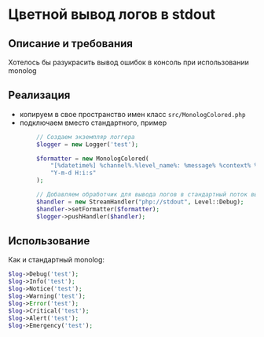 # Цветной вывод логов в stdout
## Описание и требования
Хотелось бы разукрасить вывод ошибок в консоль при использовании monolog
## Реализация
 - копируем в свое пространство имен класс `src/MonologColored.php`
 - подключаем вместо стандартного, пример
```php
        // Создаем экземпляр логгера
        $logger = new Logger('test');

        $formatter = new MonologColored(
            "[%datetime%] %channel%.%level_name%: %message% %context% %extra%\n",
            "Y-m-d H:i:s"
        );

        // Добавляем обработчик для вывода логов в стандартный поток вывода
        $handler = new StreamHandler("php://stdout", Level::Debug);
        $handler->setFormatter($formatter);
        $logger->pushHandler($handler);
```
## Использование
Как и стандартный monolog:
```php
$log->Debug('test');
$log->Info('test');
$log->Notice('test');
$log->Warning('test');
$log->Error('test');
$log->Critical('test');
$log->Alert('test');
$log->Emergency('test');
```